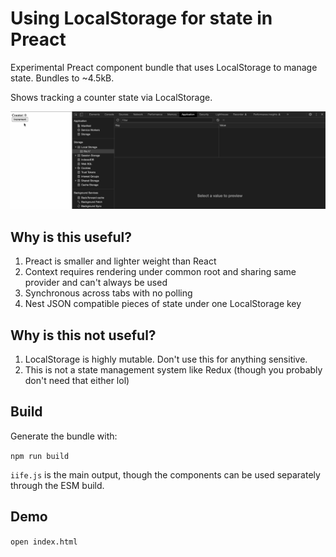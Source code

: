 # Using LocalStorage for state in Preact

Experimental Preact component bundle that uses LocalStorage to manage state. Bundles to ~4.5kB.

Shows tracking a counter state via LocalStorage.

![demo](docs/img/demo.gif)

## Why is this useful?

1. Preact is smaller and lighter weight than React
2. Context requires rendering under common root and sharing same provider and can't always be used
3. Synchronous across tabs with no polling
4. Nest JSON compatible pieces of state under one LocalStorage key

## Why is this not useful?

1. LocalStorage is highly mutable. Don't use this for anything sensitive.
2. This is not a state management system like Redux (though you probably don't need that either lol)

## Build

Generate the bundle with:

`npm run build`

`iife.js` is the main output, though the components can be used separately through the ESM build.

## Demo

`open index.html`

